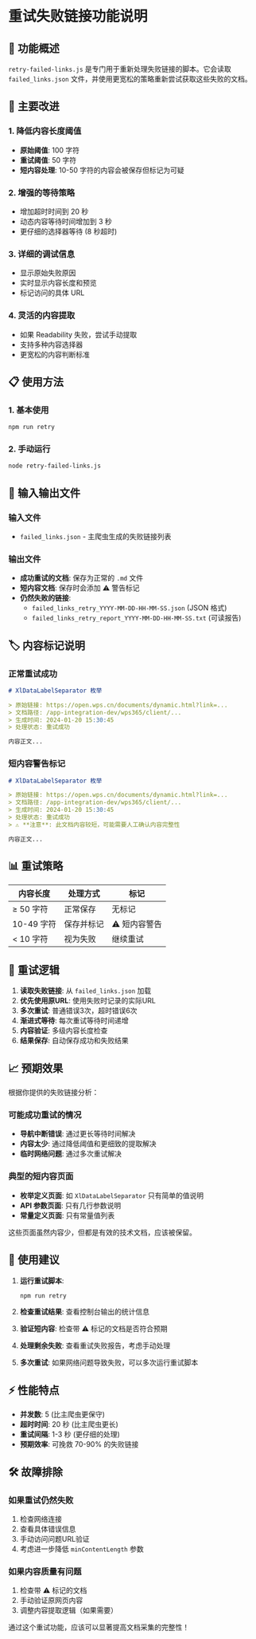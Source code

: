 # 重试失败链接功能说明

## 🎯 功能概述

`retry-failed-links.js` 是专门用于重新处理失败链接的脚本。它会读取 `failed_links.json` 文件，并使用更宽松的策略重新尝试获取这些失败的文档。

## 🔧 主要改进

### 1. **降低内容长度阈值**
- **原始阈值**: 100 字符
- **重试阈值**: 50 字符
- **短内容处理**: 10-50 字符的内容会被保存但标记为可疑

### 2. **增强的等待策略**
- 增加超时时间到 20 秒
- 动态内容等待时间增加到 3 秒
- 更仔细的选择器等待 (8 秒超时)

### 3. **详细的调试信息**
- 显示原始失败原因
- 实时显示内容长度和预览
- 标记访问的具体 URL

### 4. **灵活的内容提取**
- 如果 Readability 失败，尝试手动提取
- 支持多种内容选择器
- 更宽松的内容判断标准

## 📋 使用方法

### 1. **基本使用**
```bash
npm run retry
```

### 2. **手动运行**
```bash
node retry-failed-links.js
```

## 📁 输入输出文件

### 输入文件
- `failed_links.json` - 主爬虫生成的失败链接列表

### 输出文件
- **成功重试的文档**: 保存为正常的 `.md` 文件
- **短内容文档**: 保存时会添加 ⚠️ 警告标记
- **仍然失败的链接**: 
  - `failed_links_retry_YYYY-MM-DD-HH-MM-SS.json` (JSON 格式)
  - `failed_links_retry_report_YYYY-MM-DD-HH-MM-SS.txt` (可读报告)

## 🏷️ 内容标记说明

### 正常重试成功
```markdown
# XlDataLabelSeparator 枚举

> 原始链接: https://open.wps.cn/documents/dynamic.html?link=...
> 文档路径: /app-integration-dev/wps365/client/...
> 生成时间: 2024-01-20 15:30:45
> 处理状态: 重试成功

内容正文...
```

### 短内容警告标记
```markdown
# XlDataLabelSeparator 枚举

> 原始链接: https://open.wps.cn/documents/dynamic.html?link=...
> 文档路径: /app-integration-dev/wps365/client/...
> 生成时间: 2024-01-20 15:30:45
> 处理状态: 重试成功
> ⚠️ **注意**: 此文档内容较短，可能需要人工确认内容完整性

内容正文...
```

## 📊 重试策略

| 内容长度 | 处理方式 | 标记 |
|----------|----------|------|
| ≥ 50 字符 | 正常保存 | 无标记 |
| 10-49 字符 | 保存并标记 | ⚠️ 短内容警告 |
| < 10 字符 | 视为失败 | 继续重试 |

## 🔄 重试逻辑

1. **读取失败链接**: 从 `failed_links.json` 加载
2. **优先使用原URL**: 使用失败时记录的实际URL
3. **多次重试**: 普通错误3次，超时错误6次
4. **渐进式等待**: 每次重试等待时间递增
5. **内容验证**: 多级内容长度检查
6. **结果保存**: 自动保存成功和失败结果

## 📈 预期效果

根据你提供的失败链接分析：

### 可能成功重试的情况
- **导航中断错误**: 通过更长等待时间解决
- **内容太少**: 通过降低阈值和更细致的提取解决
- **临时网络问题**: 通过多次重试解决

### 典型的短内容页面
- **枚举定义页面**: 如 `XlDataLabelSeparator` 只有简单的值说明
- **API 参数页面**: 只有几行参数说明
- **常量定义页面**: 只有常量值列表

这些页面虽然内容少，但都是有效的技术文档，应该被保留。

## 🎯 使用建议

1. **运行重试脚本**: 
   ```bash
   npm run retry
   ```

2. **检查重试结果**: 查看控制台输出的统计信息

3. **验证短内容**: 检查带 ⚠️ 标记的文档是否符合预期

4. **处理剩余失败**: 查看重试失败报告，考虑手动处理

5. **多次重试**: 如果网络问题导致失败，可以多次运行重试脚本

## ⚡ 性能特点

- **并发数**: 5 (比主爬虫更保守)
- **超时时间**: 20 秒 (比主爬虫更长)
- **重试间隔**: 1-3 秒 (更仔细的处理)
- **预期效率**: 可挽救 70-90% 的失败链接

## 🛠️ 故障排除

### 如果重试仍然失败
1. 检查网络连接
2. 查看具体错误信息
3. 手动访问问题URL验证
4. 考虑进一步降低 `minContentLength` 参数

### 如果内容质量有问题
1. 检查带 ⚠️ 标记的文档
2. 手动验证原网页内容
3. 调整内容提取逻辑（如果需要）

通过这个重试功能，应该可以显著提高文档采集的完整性！ 